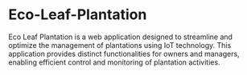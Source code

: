 # Eco-Leaf-Plantation
Eco Leaf Plantation is a web application designed to streamline and optimize the management of plantations using IoT technology. This application provides distinct functionalities for owners and managers, enabling efficient control and monitoring of plantation activities.
